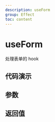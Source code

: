 ```yaml
---
description: useForm
group: Effect
toc: content
---
```


# useForm

处理表单的 hook

## 代码演示

<code src="let-hooks/useForm/demos/base.tsx" title="基本用法"></code>

## 参数

## 返回值

<!--
| 属性名  | 类型                     | 描述        |
| ------- | ------------------------ | ----------- |
| hash    | `string`                 | 当前的 hash |
| setHash | `(hash: string) => void` | 修改 hash   | -->
